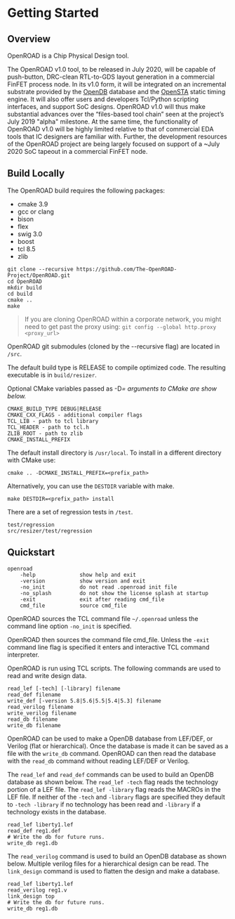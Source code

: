 # Getting Started

## Overview


OpenROAD is a Chip Physical Design tool. 

The OpenROAD v1.0 tool, to be released in July 2020, will be capable of push-button,
DRC-clean RTL-to-GDS layout generation in a commercial FinFET process node. 
In its v1.0 form, it will be integrated on an incremental substrate provided
by the [OpenDB](https://github.com/The-OpenROAD-Project/OpenDB) database and the [OpenSTA](https://github.com/The-OpenROAD-Project/OpenSTA) static timing engine. It will also offer users and
developers Tcl/Python scripting interfaces, and support SoC designs. OpenROAD v1.0 will thus
make substantial advances over the “files-based tool chain” seen at the project’s July 2019
"alpha" milestone. At the same time, the functionality of OpenROAD v1.0 will be highly limited
relative to that of commercial EDA tools that IC designers are familiar with. Further, the
development resources of the OpenROAD project are being largely focused on support of a
~July 2020 SoC tapeout in a commercial FinFET node.

## Build Locally

The OpenROAD build requires the following packages:

* cmake 3.9
* gcc or clang
* bison
* flex
* swig 3.0
* boost
* tcl 8.5
* zlib

```
git clone --recursive https://github.com/The-OpenROAD-Project/OpenROAD.git
cd OpenROAD
mkdir build
cd build
cmake ..
make
```

> If you are cloning OpenROAD within a corporate network, you might need to get past the proxy using:
> `git config --global http.proxy <proxy_url>`

OpenROAD git submodules (cloned by the --recursive flag) are located in `/src`.

The default build type is RELEASE to compile optimized code.
The resulting executable is in `build/resizer`.

Optional CMake variables passed as -D<var>=<value> arguments to CMake are show below.

```
CMAKE_BUILD_TYPE DEBUG|RELEASE
CMAKE_CXX_FLAGS - additional compiler flags
TCL_LIB - path to tcl library
TCL_HEADER - path to tcl.h
ZLIB_ROOT - path to zlib
CMAKE_INSTALL_PREFIX
```

The default install directory is `/usr/local`.
To install in a different directory with CMake use:

```
cmake .. -DCMAKE_INSTALL_PREFIX=<prefix_path>
```

Alternatively, you can use the `DESTDIR` variable with make.

```
make DESTDIR=<prefix_path> install
```

There are a set of regression tests in `/test`.

```    
test/regression
src/resizer/test/regression
```

## Quickstart

```
openroad
    -help              show help and exit
    -version           show version and exit
    -no_init           do not read .openroad init file
    -no_splash         do not show the license splash at startup
    -exit              exit after reading cmd_file
    cmd_file           source cmd_file
```

OpenROAD sources the TCL command file `~/.openroad` unless the command
line option `-no_init` is specified.

OpenROAD then sources the command file cmd_file. Unless the `-exit`
command line flag is specified it enters and interactive TCL command
interpreter.

OpenROAD is run using TCL scripts. The following commands are used to read
and write design data.


```
read_lef [-tech] [-library] filename
read_def filename
write_def [-version 5.8|5.6|5.5|5.4|5.3] filename
read_verilog filename
write_verilog filename
read_db filename
write_db filename
```

OpenROAD can be used to make a OpenDB database from LEF/DEF, or
Verilog (flat or hierarchical). Once the database is made it can be
saved as a file with the `write_db` command. OpenROAD can then read
the database with the `read_db` command without reading LEF/DEF or
Verilog.

The `read_lef` and `read_def` commands can be used to build an OpenDB
database as shown below. The `read_lef -tech` flag reads the
technology portion of a LEF file.  The `read_lef -library` flag reads
the MACROs in the LEF file.  If neither of the `-tech` and `-library`
flags are specified they default to `-tech -library` if no technology
has been read and `-library` if a technology exists in the database.

```
read_lef liberty1.lef
read_def reg1.def
# Write the db for future runs.
write_db reg1.db
```

The `read_verilog` command is used to build an OpenDB database as
shown below. Multiple verilog files for a hierarchical design can be
read.  The `link_design` command is used to flatten the design
and make a database.

```
read_lef liberty1.lef
read_verilog reg1.v
link_design top
# Write the db for future runs.
write_db reg1.db
```
